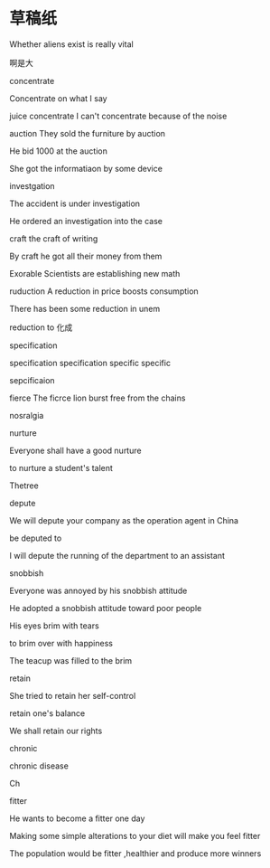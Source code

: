# 草稿纸

Whether aliens exist is really vital 

啊是大

concentrate 

Concentrate on what I say

juice concentrate I can't concentrate because of the noise 

auction They sold the furniture by auction 

He bid 1000 at the auction 

She got the informatiaon by some device 

investgation

The accident is under investigation

He ordered an investigation into the case 

craft the craft of writing 

By craft he got all their money from them 

Exorable Scientists are establishing new math 

ruduction A reduction in price boosts consumption 

There has been some reduction in unem

reduction to 化成

specification 

specification specification specific specific 

sepcificaion 

fierce The ficrce lion burst free from the chains 

nosralgia 

nurture 

Everyone shall have a good nurture 

to nurture a student's talent 

Thetree

depute 

We will depute your company as the operation agent in China 

be deputed to 

I will depute the running of the department to an assistant 

snobbish 

Everyone was annoyed by his snobbish attitude 

He adopted a snobbish attitude toward poor people 

His eyes brim with tears

to brim over with happiness

The teacup was filled to the brim 

retain 

She tried to retain her self-control 

retain one's balance 

We shall retain our rights 

chronic 

chronic disease 

Ch

fitter 

He wants to become a fitter one day

Making some simple alterations to your diet will make you feel fitter 

The population would be fitter ,healthier and produce more winners 

